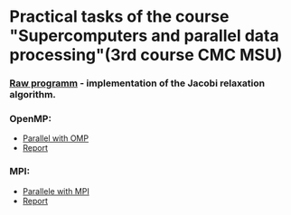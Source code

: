 # Practical tasks of the course "Supercomputers and parallel data processing"(3rd course CMC MSU)

### [Raw programm](https://github.com/iden-alex/msu_supercomputers_2019/blob/master/RAW_Sor_3D.c) - implementation of the Jacobi relaxation algorithm.
### OpenMP:
* [Parallel with OMP](https://github.com/iden-alex/msu_supercomputers_2019/blob/master/ParallelOMP_Sor_3D.c)
* [Report](https://github.com/iden-alex/msu_supercomputers_2019/blob/master/Report_OpenMP.pdf)

### MPI:
* [Parallele with MPI](https://github.com/iden-alex/msu_supercomputers_2019/blob/master/Parallel_MPI_Sor_3D.c)
* [Report](https://github.com/iden-alex/msu_supercomputers_2019/blob/master/Report_OpenMP.pdf)

